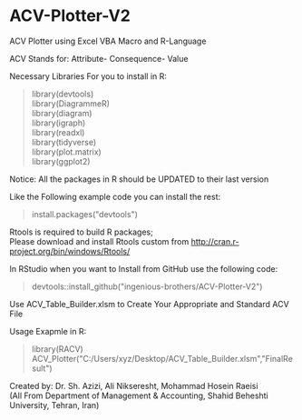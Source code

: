 # ACV-Plotter-V2

ACV Plotter using Excel VBA Macro and R-Language

ACV Stands for: Attribute- Consequence- Value

Necessary Libraries For you to install in R: <br/>
 > library(devtools)<br/>
 > library(DiagrammeR)<br/>
 > library(diagram)<br/>
 > library(igraph)<br/>
 > library(readxl)<br/>
 > library(tidyverse)<br/>
 > library(plot.matrix)<br/>
 > library(ggplot2)<br/>
 
 
Notice: All the packages in R should be UPDATED to their last version

Like the Following example code you can install the rest: <br/>
> install.packages("devtools")

Rtools is required to build R packages;<br/>
Please download and install Rtools custom from http://cran.r-project.org/bin/windows/Rtools/<br/>

In RStudio when you want to Install from GitHub use the following code: <br/>
> devtools::install_github("ingenious-brothers/ACV-Plotter-V2")


Use ACV_Table_Builder.xlsm to Create Your Appropriate and Standard ACV File

Usage Exapmle in R:<br/>
> library(RACV)<br/>
> ACV_Plotter("C:/Users/xyz/Desktop/ACV_Table_Builder.xlsm","FinalResult")<br/>


Created by: Dr. Sh. Azizi, Ali Nikseresht, Mohammad Hosein Raeisi<br/>
(All From Department of Management & Accounting, Shahid Beheshti University, Tehran, Iran)


